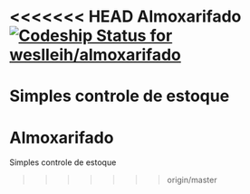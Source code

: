 <<<<<<< HEAD
Almoxarifado [ ![Codeship Status for weslleih/almoxarifado](https://www.codeship.io/projects/27988f90-f458-0131-3c84-22104e8563a8/status)](https://www.codeship.io/projects/28086)
============

Simples controle de estoque
=======
Almoxarifado
============

Simples controle de estoque
>>>>>>> origin/master
